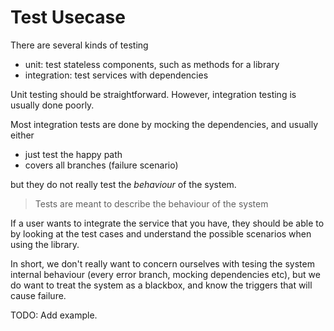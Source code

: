 # Test Usecase


There are several kinds of testing
- unit: test stateless components, such as methods for a library
- integration: test services with dependencies


Unit testing should be straightforward. However, integration testing is usually done poorly.


Most integration tests are done by mocking the dependencies, and usually either
- just test the happy path
- covers all branches (failure scenario)


but they do not really test the _behaviour_ of the system.

> Tests are meant to describe the behaviour of the system

If a user wants to integrate the service that you have, they should be able to by looking at the test cases and understand the possible scenarios when using the library.


In short, we don't really want to concern ourselves with tesing the system internal behaviour (every error branch, mocking dependencies etc), but we do want to treat the system as a blackbox, and know the triggers that will cause failure.


TODO: Add example.
